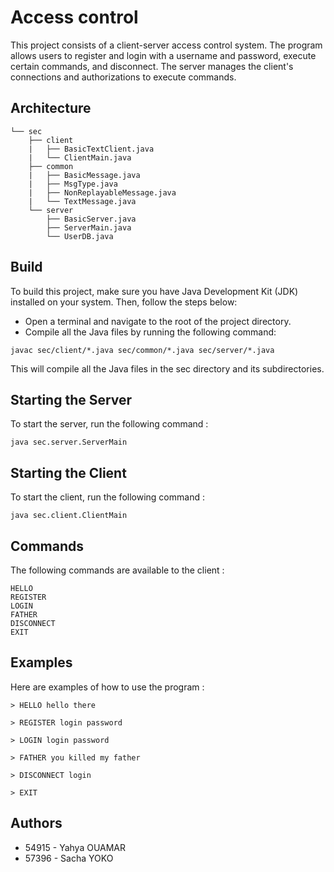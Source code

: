 # Access control

This project consists of a client-server access control system.
The program allows users to register and login with a username and password, execute certain commands, and disconnect.
The server manages the client's connections and authorizations to execute commands.

## Architecture
```
└── sec
    ├── client
    |   ├── BasicTextClient.java
    |   └── ClientMain.java
    ├── common
    |   ├── BasicMessage.java
    |   ├── MsgType.java
    |   ├── NonReplayableMessage.java
    |   └── TextMessage.java
    └── server
        ├── BasicServer.java
        ├── ServerMain.java
        └── UserDB.java
```

## Build

To build this project, make sure you have Java Development Kit (JDK) installed on your system.
Then, follow the steps below:
- Open a terminal and navigate to the root of the project directory.
- Compile all the Java files by running the following command:
```
javac sec/client/*.java sec/common/*.java sec/server/*.java
```
This will compile all the Java files in the sec directory and its subdirectories.

## Starting the Server

To start the server, run the following command :
```
java sec.server.ServerMain
```
## Starting the Client

To start the client, run the following command :
```
java sec.client.ClientMain
```

## Commands

The following commands are available to the client :
```
HELLO
REGISTER
LOGIN
FATHER
DISCONNECT
EXIT
```

## Examples

Here are examples of how to use the program :
```
> HELLO hello there
```
```
> REGISTER login password
```
```
> LOGIN login password
```
```
> FATHER you killed my father
```
```
> DISCONNECT login
```
```
> EXIT
```

## Authors
- 54915 - Yahya OUAMAR
- 57396 - Sacha YOKO